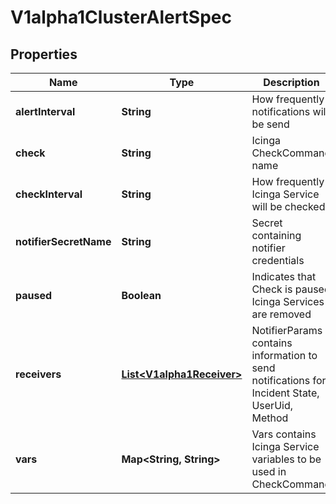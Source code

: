 
# V1alpha1ClusterAlertSpec

## Properties
Name | Type | Description | Notes
------------ | ------------- | ------------- | -------------
**alertInterval** | **String** | How frequently notifications will be send |  [optional]
**check** | **String** | Icinga CheckCommand name |  [optional]
**checkInterval** | **String** | How frequently Icinga Service will be checked |  [optional]
**notifierSecretName** | **String** | Secret containing notifier credentials |  [optional]
**paused** | **Boolean** | Indicates that Check is paused Icinga Services are removed |  [optional]
**receivers** | [**List&lt;V1alpha1Receiver&gt;**](V1alpha1Receiver.md) | NotifierParams contains information to send notifications for Incident State, UserUid, Method |  [optional]
**vars** | **Map&lt;String, String&gt;** | Vars contains Icinga Service variables to be used in CheckCommand |  [optional]



